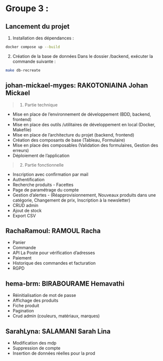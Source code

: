 # Groupe 3 : 

## Lancement du projet

1. Installation des dépendances :
```bash
docker compose up --build
```

2. Création de la base de données
Dans le dossier /backend, exécuter la commande suivante :
```bash
make db-recreate
```

## johan-mickael-myges:  RAKOTONIAINA Johan Mickael

> 1. Partie technique
- Mise en place de l’environnement de développement (BDD, backend, frontend)
- Mise en place des outils /utilitaires de développement en local (Docker, Makefile)
- Mise en place de l’architecture du projet (backend, frontend)
- Création des composants de base (Tableau, Formulaire)
- Mise en place des composables (Validation des formulaires, Gestion des erreurs)
- Déploiement de l’application

> 2. Partie fonctionnelle
- Inscription avec confirmation par mail
- Authentification
- Recherche produits - Facettes
- Page de paramétrage du compte
- Gestion d’alertes - (Réapprovisionnement, Nouveaux produits dans une catégorie, Changement de prix, Inscription à la newsletter)
- CRUD admin
- Ajout de stock
- Export CSV

## RachaRamoul:  RAMOUL Racha

- Panier 
- Commande
- API La Poste pour vérification d’adresses
- Paiement
- Historique des commandes et facturation
- RGPD


## hema-brm: BIRABOURAME Hemavathi

- Réinitialisation de mot de passe 
- Affichage des produits 
- Fiche produit
- Pagination 
- Crud admin (couleurs, matériaux, marques)



## SarahLyna:   SALAMANI Sarah Lina

- Modification des mdp 
- Suppression de compte
- Insertion de données réelles pour la prod

